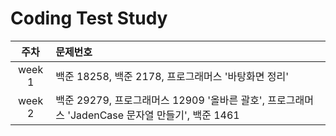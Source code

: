 # Coding Test Study

|주차|문제번호|
|:---:|:---|
|week 1|백준 18258, 백준 2178, 프로그래머스 '바탕화면 정리'|
|week 2|백준 29279, 프로그래머스 12909 '올바른 괄호', 프로그래머스 'JadenCase 문자열 만들기', 백준 1461|
